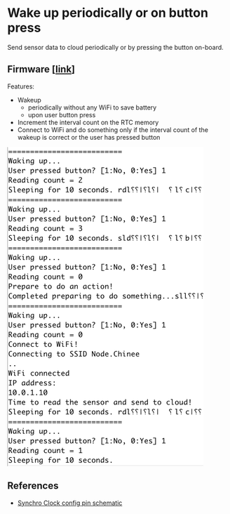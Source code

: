 # Wake up periodically or on button press

Send sensor data to cloud periodically or by pressing the button on-board.

## Firmware [[link](main.ino)]

Features:

- Wakeup
  - periodically without any WiFi to save battery
  - upon user button press
- Increment the interval count on the RTC memory
- Connect to WiFi and do something only if the interval count of the wakeup is correct or the user has pressed button

![](console.png)

## References

- [Synchro Clock config pin schematic](https://raw.githubusercontent.com/liebman/AnalogClock/master/images/SynchroClock.png)
